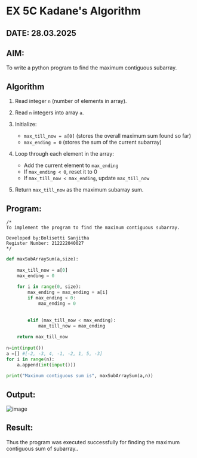 # EX 5C Kadane's Algorithm
## DATE: 28.03.2025
## AIM:

To write a python program to find the maximum contiguous subarray.

## Algorithm

1. Read integer `n` (number of elements in array).
2. Read `n` integers into array `a`.
3. Initialize:

   * `max_till_now = a[0]` (stores the overall maximum sum found so far)
   * `max_ending = 0` (stores the sum of the current subarray)
4. Loop through each element in the array:

   * Add the current element to `max_ending`
   * If `max_ending < 0`, reset it to 0
   * If `max_till_now < max_ending`, update `max_till_now`
5. Return `max_till_now` as the maximum subarray sum.

## Program:
```
/*
To implement the program to find the maximum contiguous subarray.

Developed by:Bolisetti Sanjitha
Register Number: 212222040027
*/
```
```python
def maxSubArraySum(a,size):
    
    max_till_now = a[0]
    max_ending = 0
    
    for i in range(0, size):
        max_ending = max_ending + a[i]
        if max_ending < 0:
            max_ending = 0
        
        
        elif (max_till_now < max_ending):
            max_till_now = max_ending
            
    return max_till_now
    
n=int(input())  
a =[] #[-2, -3, 4, -1, -2, 1, 5, -3]
for i in range(n):
    a.append(int(input()))
  
print("Maximum contiguous sum is", maxSubArraySum(a,n))
```

## Output:

![image](https://github.com/user-attachments/assets/0349239c-ae84-4002-b782-aa49e0c7bb61)

## Result:
Thus the program was executed successfully for finding the maximum contiguous sum of subarray..
